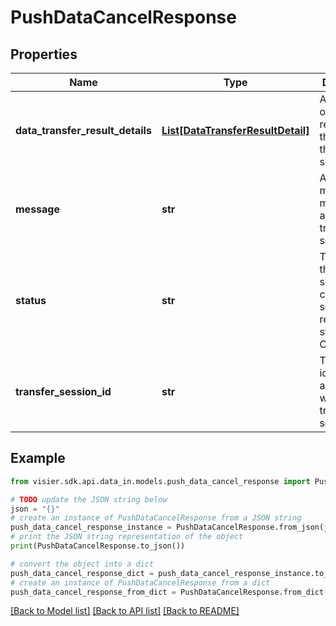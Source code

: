 # PushDataCancelResponse


## Properties

Name | Type | Description | Notes
------------ | ------------- | ------------- | -------------
**data_transfer_result_details** | [**List[DataTransferResultDetail]**](DataTransferResultDetail.md) | A list of objects representing the results of the transfer session. | [optional] 
**message** | **str** | A meaningful message about the transfer session. | [optional] 
**status** | **str** | The status of the transfer session. A cancelled session returns the status CANCELLED. | [optional] 
**transfer_session_id** | **str** | The unique identifier associated with the transfer session. | [optional] 

## Example

```python
from visier.sdk.api.data_in.models.push_data_cancel_response import PushDataCancelResponse

# TODO update the JSON string below
json = "{}"
# create an instance of PushDataCancelResponse from a JSON string
push_data_cancel_response_instance = PushDataCancelResponse.from_json(json)
# print the JSON string representation of the object
print(PushDataCancelResponse.to_json())

# convert the object into a dict
push_data_cancel_response_dict = push_data_cancel_response_instance.to_dict()
# create an instance of PushDataCancelResponse from a dict
push_data_cancel_response_from_dict = PushDataCancelResponse.from_dict(push_data_cancel_response_dict)
```
[[Back to Model list]](../README.md#documentation-for-models) [[Back to API list]](../README.md#documentation-for-api-endpoints) [[Back to README]](../README.md)


